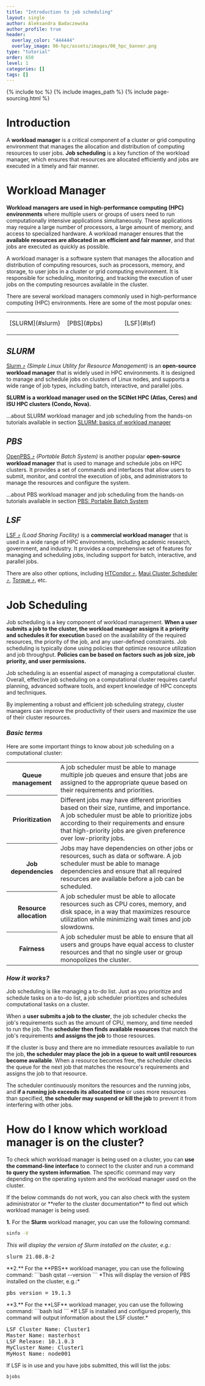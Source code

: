 ```yaml
---
title: "Introduction to job scheduling"
layout: single
author: Aleksandra Badaczewska
author_profile: true
header:
  overlay_color: "444444"
  overlay_image: 06-hpc/assets/images/06_hpc_banner.png
type: "tutorial"
order: 650
level: 1
categories: []
tags: []
---
```


{% include toc %}
{% include images_path %}
{% include page-sourcing.html %}


# Introduction

A **workload manager** is a critical component of a cluster or grid computing environment that manages the allocation and distribution of computing resources to user jobs. **Job scheduling** is a key function of the workload manager, which ensures that resources are allocated efficiently and jobs are executed in a timely and fair manner.


# Workload Manager

**Workload managers are used in high-performance computing (HPC) environments** where multiple users or groups of users need to run computationally intensive applications simultaneously. These applications may require a large number of processors, a large amount of memory, and access to specialized hardware. A workload manager ensures that the **available resources are allocated in an efficient and fair manner**, and that jobs are executed as quickly as possible.

<div class="note" markdown="1">
A workload manager is a software system that manages the allocation and distribution of computing resources, such as processors, memory, and storage, to user jobs in a cluster or grid computing environment. It is responsible for scheduling, monitoring, and tracking the execution of user jobs on the computing resources available in the cluster.
</div>

There are several workload managers commonly used in high-performance computing (HPC) environments. Here are some of the most popular ones:

<table><tr>
  <td width="33%"><p class="center-h" markdown="1">[SLURM](#slurm)</p></td>
  <td width="33%"><p class="center-h" markdown="1">[PBS](#pbs)</p></td>
  <td width="33%"><p class="center-h" markdown="1">[LSF](#lsf)</p></td>
</tr></table>

## *SLURM*

<a href="https://slurm.schedmd.com/" target="_blank">Slurm  ⤴</a> *(Simple Linux Utility for Resource Management)* is an **open-source workload manager** that is widely used in HPC environments. It is designed to manage and schedule jobs on clusters of Linux nodes, and supports a wide range of job types, including batch, interactive, and parallel jobs.

**SLURM is a workload manager used on the SCINet HPC (Atlas, Ceres) and ISU HPC clusters (Condo, Nova).**

<div class="more" markdown="1">
...about SLURM workload manager and job scheduling from the hands-on tutorials available in section <a class="t-links" href="651.1">SLURM: basics of workload manager</a>
</div>

## *PBS*

<a href="https://www.openpbs.org" target="_blank">OpenPBS  ⤴</a> *(Portable Batch System)* is another popular **open-source workload manager** that is used to manage and schedule jobs on HPC clusters. It provides a set of commands and interfaces that allow users to submit, monitor, and control the execution of jobs, and administrators to manage the resources and configure the system.

<div class="more" markdown="1">
...about PBS workload manager and job scheduling from the hands-on tutorials available in section <a class="t-links" href="652.1">PBS: Portable Batch System</a>
</div>

## *LSF*

<a href="https://www.ibm.com/products/hpc-workload-management" target="_blank">LSF  ⤴</a> *(Load Sharing Facility)* is a **commercial workload manager** that is used in a wide range of HPC environments, including academic research, government, and industry. It provides a comprehensive set of features for managing and scheduling jobs, including support for batch, interactive, and parallel jobs.

There are also other options, including <a href="https://research.cs.wisc.edu/htcondor/" target="_blank">HTCondor  ⤴</a>, <a href="http://docs.adaptivecomputing.com/maui/" target="_blank">Maui Cluster Scheduler  ⤴</a>, <a href="https://en.wikipedia.org/wiki/TORQUE" target="_blank">Torque  ⤴</a>, etc.


# Job Scheduling

Job scheduling is a key component of workload management. **When a user submits a job to the cluster, the workload manager assigns it a priority and schedules it for execution** based on the availability of the required resources, the priority of the job, and any user-defined constraints. Job scheduling is typically done using policies that optimize resource utilization and job throughput. **Policies can be based on factors such as job size, job priority, and user permissions.**

Job scheduling is an essential aspect of managing a computational cluster. Overall, effective job scheduling on a computational cluster requires careful planning, advanced software tools, and expert knowledge of HPC concepts and techniques.

<div class="note" markdown="1">
By implementing a robust and efficient job scheduling strategy, cluster managers can improve the productivity of their users and maximize the use of their cluster resources.
</div>

### *Basic terms*

Here are some important things to know about job scheduling on a computational cluster:

<table>
  <tr> <th>Queue management</th> <td>A job scheduler must be able to manage multiple job queues and ensure that jobs are assigned to the appropriate queue based on their requirements and priorities.</td> </tr>
  <tr> <th>Prioritization</th> <td>Different jobs may have different priorities based on their size, runtime, and importance. A job scheduler must be able to prioritize jobs according to their requirements and ensure that high-priority jobs are given preference over low-priority jobs.</td> </tr>
  <tr> <th>Job dependencies</th> <td>Jobs may have dependencies on other jobs or resources, such as data or software. A job scheduler must be able to manage dependencies and ensure that all required resources are available before a job can be scheduled.</td> </tr>
  <tr> <th>Resource allocation</th> <td>A job scheduler must be able to allocate resources such as CPU cores, memory, and disk space, in a way that maximizes resource utilization while minimizing wait times and job slowdowns.</td> </tr>
  <tr> <th>Fairness</th> <td>A job scheduler must be able to ensure that all users and groups have equal access to cluster resources and that no single user or group monopolizes the cluster.</td> </tr>
</table>


### *How it works?*

Job scheduling is like managing a to-do list. Just as you prioritize and schedule tasks on a to-do list, a job scheduler prioritizes and schedules computational tasks on a cluster.

When a **user submits a job to the cluster**, the job scheduler checks the job's requirements such as the amount of CPU, memory, and time needed to run the job. The **scheduler then finds available resources** that match the job's requirements **and assigns the job** to those resources.

If the cluster is busy and there are no immediate resources available to run the job, **the scheduler may place the job in a queue to wait until resources become available**. When a resource becomes free, the scheduler checks the queue for the next job that matches the resource's requirements and assigns the job to that resource.

The scheduler continuously monitors the resources and the running jobs, and **if a running job exceeds its allocated time** or uses more resources than specified, **the scheduler may suspend or kill the job** to prevent it from interfering with other jobs.


# How do I know which workload manager is on the cluster?

To check which workload manager is being used on a cluster, you can **use the command-line interface** to connect to the cluster and run a command **to query the system information**. The specific command may vary depending on the operating system and the workload manager used on the cluster.

<div class="protip" markdown="1">
If the below commands do not work, you can also check with the system administrator or **refer to the cluster documentation** to find out which workload manager is being used.
</div>

**1.** For the **Slurm** workload manager, you can use the following command:
```bash
sinfo -V
```
*This will display the version of Slurm installed on the cluster, e.g.:*
<pre class="output">
slurm 21.08.8-2
</pre>

<base class="mt">
**2.** For the **PBS** workload manager, you can use the following command:
```bash
qstat --version
```
*This will display the version of PBS installed on the cluster, e.g.:*
<pre class="output">
pbs_version = 19.1.3
</pre>

<base class="mt">
**3.** For the **LSF** workload manager, you can use the following command:
```bash
lsid
```
*If LSF is installed and configured properly, this command will output information about the LSF cluster.*
<pre class="output">
LSF Cluster Name: Cluster1
Master Name: masterhost
LSF Release: 10.1.0.3
MyCluster Name: Cluster1
MyHost Name: node001
</pre>

If LSF is in use and you have jobs submitted, this will list the jobs:
```bash
bjobs
```
